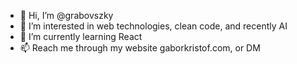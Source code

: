 - 👋 Hi, I’m @grabovszky
- 👀 I’m interested in web technologies, clean code, and recently AI
- 🌱 I’m currently learning React
- 📫 Reach me through my website gaborkristof.com, or DM
